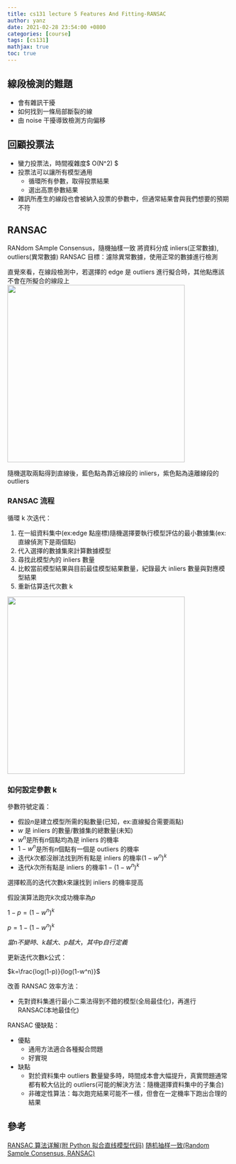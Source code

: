 ```yaml
---
title: cs131 lecture 5 Features And Fitting-RANSAC
author: yanz
date: 2021-02-28 23:54:00 +0800
categories: [course]
tags: [cs131]
mathjax: true
toc: true
---
```


## 線段檢測的難題

- 會有雜訊干擾
- 如何找到一條局部斷裂的線
- 由 noise 干擾導致檢測方向偏移

## 回顧投票法

- 蠻力投票法，時間複雜度$ O(N^2) $
- 投票法可以讓所有模型通用
  - 循環所有參數，取得投票結果
  - 選出高票參數結果
- 雜訊所產生的線段也會被納入投票的參數中，但通常結果會與我們想要的預期不符

## RANSAC

RANdom SAmple Consensus，隨機抽樣一致
將資料分成 inliers(正常數據), outliers(異常數據)
RANSAC 目標：濾除異常數據，使用正常的數據進行檢測

直覺來看，在線段檢測中，若選擇的 edge 是 outliers 進行擬合時，其他點應該不會在所擬合的線段上
<img src="https://yanzzzzzzzzz.github.io/img/inliners-and-outliers.png"  width="400"/>

隨機選取兩點得到直線後，藍色點為靠近線段的 inliers，紫色點為遠離線段的 outliers

### RANSAC 流程

循環 k 次迭代：

1. 在一組資料集中(ex:edge 點座標)隨機選擇要執行模型評估的最小數據集(ex:直線偵測下是兩個點)
1. 代入選擇的數據集來計算數據模型
1. 尋找此模型內的 inliers 數量
1. 比較當前模型結果與目前最佳模型結果數量，紀錄最大 inliers 數量與對應模型結果
1. 重新估算迭代次數 k

<img src="https://yanzzzzzzzzz.github.io/img/ransac-flow.png"  width="400"/>

### 如何設定參數 k

參數符號定義：

- 假設$n$是建立模型所需的點數量(已知，ex:直線擬合需要兩點)
- $w$ 是 inliers 的數量/數據集的總數量(未知)
- $w^n$是所有$n$個點均為是 inliers 的機率
- $1-w^n$是所有$n$個點有一個是 outliers 的機率
- 迭代$k$次都沒辦法找到所有點是 inliers 的機率$(1-w^n)^k$
- 迭代$k$次所有點是 inliers 的機率$1-(1-w^n)^k$

選擇較高的迭代次數$k$來讓找到 inliers 的機率提高

假設演算法跑完$k$次成功機率為$p$

$1-p = (1-w^n)^k$

$p = 1-(1-w^n)^k$

$當n不變時、k越大、p越大，其中p自行定義$

更新迭代次數$k$公式：

$k=\frac{log(1-p)}{log(1-w^n)}$

改善 RANSAC 效率方法：

- 先對資料集進行最小二乘法得到不錯的模型(全局最佳化)，再進行 RANSAC(本地最佳化)

RANSAC 優缺點：

- 優點
  - 通用方法適合各種擬合問題
  - 好實現
- 缺點
  - 對於資料集中 outliers 數量變多時，時間成本會大幅提升，真實問題通常都有較大佔比的 outliers(可能的解決方法：隨機選擇資料集中的子集合)
  - 非確定性算法：每次跑完結果可能不一樣，但會在一定機率下跑出合理的結果

## 參考

[RANSAC 算法详解(附 Python 拟合直线模型代码)](https://zhuanlan.zhihu.com/p/62238520)
[随机抽样一致(Random Sample Consensus, RANSAC)](https://blog.csdn.net/tangwei2014/article/details/38390463)
